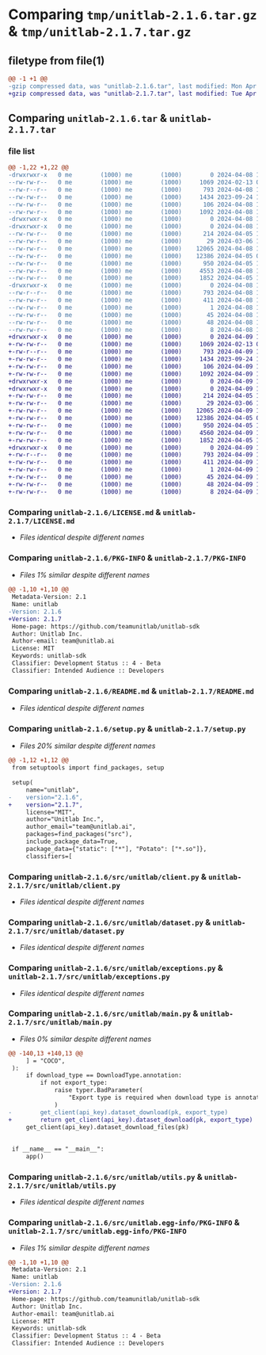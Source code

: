 # Comparing `tmp/unitlab-2.1.6.tar.gz` & `tmp/unitlab-2.1.7.tar.gz`

## filetype from file(1)

```diff
@@ -1 +1 @@
-gzip compressed data, was "unitlab-2.1.6.tar", last modified: Mon Apr  8 13:29:09 2024, max compression
+gzip compressed data, was "unitlab-2.1.7.tar", last modified: Tue Apr  9 10:30:19 2024, max compression
```

## Comparing `unitlab-2.1.6.tar` & `unitlab-2.1.7.tar`

### file list

```diff
@@ -1,22 +1,22 @@
-drwxrwxr-x   0 me        (1000) me        (1000)        0 2024-04-08 13:29:09.347086 unitlab-2.1.6/
--rw-rw-r--   0 me        (1000) me        (1000)     1069 2024-02-13 07:39:37.000000 unitlab-2.1.6/LICENSE.md
--rw-r--r--   0 me        (1000) me        (1000)      793 2024-04-08 13:29:09.347086 unitlab-2.1.6/PKG-INFO
--rw-rw-r--   0 me        (1000) me        (1000)     1434 2023-09-24 12:59:00.000000 unitlab-2.1.6/README.md
--rw-rw-r--   0 me        (1000) me        (1000)      106 2024-04-08 13:29:09.347086 unitlab-2.1.6/setup.cfg
--rw-rw-r--   0 me        (1000) me        (1000)     1092 2024-04-08 13:28:42.000000 unitlab-2.1.6/setup.py
-drwxrwxr-x   0 me        (1000) me        (1000)        0 2024-04-08 13:29:09.347086 unitlab-2.1.6/src/
-drwxrwxr-x   0 me        (1000) me        (1000)        0 2024-04-08 13:29:09.347086 unitlab-2.1.6/src/unitlab/
--rw-rw-r--   0 me        (1000) me        (1000)      214 2024-04-05 11:53:23.000000 unitlab-2.1.6/src/unitlab/__init__.py
--rw-rw-r--   0 me        (1000) me        (1000)       29 2024-03-06 15:43:31.000000 unitlab-2.1.6/src/unitlab/__main__.py
--rw-rw-r--   0 me        (1000) me        (1000)    12065 2024-04-08 12:17:22.000000 unitlab-2.1.6/src/unitlab/client.py
--rw-rw-r--   0 me        (1000) me        (1000)    12386 2024-04-05 09:59:30.000000 unitlab-2.1.6/src/unitlab/dataset.py
--rw-rw-r--   0 me        (1000) me        (1000)      950 2024-04-05 12:19:27.000000 unitlab-2.1.6/src/unitlab/exceptions.py
--rw-rw-r--   0 me        (1000) me        (1000)     4553 2024-04-08 12:17:26.000000 unitlab-2.1.6/src/unitlab/main.py
--rw-rw-r--   0 me        (1000) me        (1000)     1852 2024-04-05 12:20:07.000000 unitlab-2.1.6/src/unitlab/utils.py
-drwxrwxr-x   0 me        (1000) me        (1000)        0 2024-04-08 13:29:09.347086 unitlab-2.1.6/src/unitlab.egg-info/
--rw-r--r--   0 me        (1000) me        (1000)      793 2024-04-08 13:29:09.000000 unitlab-2.1.6/src/unitlab.egg-info/PKG-INFO
--rw-rw-r--   0 me        (1000) me        (1000)      411 2024-04-08 13:29:09.000000 unitlab-2.1.6/src/unitlab.egg-info/SOURCES.txt
--rw-rw-r--   0 me        (1000) me        (1000)        1 2024-04-08 13:29:09.000000 unitlab-2.1.6/src/unitlab.egg-info/dependency_links.txt
--rw-rw-r--   0 me        (1000) me        (1000)       45 2024-04-08 13:29:09.000000 unitlab-2.1.6/src/unitlab.egg-info/entry_points.txt
--rw-rw-r--   0 me        (1000) me        (1000)       48 2024-04-08 13:29:09.000000 unitlab-2.1.6/src/unitlab.egg-info/requires.txt
--rw-rw-r--   0 me        (1000) me        (1000)        8 2024-04-08 13:29:09.000000 unitlab-2.1.6/src/unitlab.egg-info/top_level.txt
+drwxrwxr-x   0 me        (1000) me        (1000)        0 2024-04-09 10:30:19.215947 unitlab-2.1.7/
+-rw-rw-r--   0 me        (1000) me        (1000)     1069 2024-02-13 07:39:37.000000 unitlab-2.1.7/LICENSE.md
+-rw-r--r--   0 me        (1000) me        (1000)      793 2024-04-09 10:30:19.215947 unitlab-2.1.7/PKG-INFO
+-rw-rw-r--   0 me        (1000) me        (1000)     1434 2023-09-24 12:59:00.000000 unitlab-2.1.7/README.md
+-rw-rw-r--   0 me        (1000) me        (1000)      106 2024-04-09 10:30:19.219947 unitlab-2.1.7/setup.cfg
+-rw-rw-r--   0 me        (1000) me        (1000)     1092 2024-04-09 10:29:37.000000 unitlab-2.1.7/setup.py
+drwxrwxr-x   0 me        (1000) me        (1000)        0 2024-04-09 10:30:19.215947 unitlab-2.1.7/src/
+drwxrwxr-x   0 me        (1000) me        (1000)        0 2024-04-09 10:30:19.215947 unitlab-2.1.7/src/unitlab/
+-rw-rw-r--   0 me        (1000) me        (1000)      214 2024-04-05 11:53:23.000000 unitlab-2.1.7/src/unitlab/__init__.py
+-rw-rw-r--   0 me        (1000) me        (1000)       29 2024-03-06 15:43:31.000000 unitlab-2.1.7/src/unitlab/__main__.py
+-rw-rw-r--   0 me        (1000) me        (1000)    12065 2024-04-09 10:29:15.000000 unitlab-2.1.7/src/unitlab/client.py
+-rw-rw-r--   0 me        (1000) me        (1000)    12386 2024-04-05 09:59:30.000000 unitlab-2.1.7/src/unitlab/dataset.py
+-rw-rw-r--   0 me        (1000) me        (1000)      950 2024-04-05 12:19:27.000000 unitlab-2.1.7/src/unitlab/exceptions.py
+-rw-rw-r--   0 me        (1000) me        (1000)     4560 2024-04-09 10:15:52.000000 unitlab-2.1.7/src/unitlab/main.py
+-rw-rw-r--   0 me        (1000) me        (1000)     1852 2024-04-05 12:20:07.000000 unitlab-2.1.7/src/unitlab/utils.py
+drwxrwxr-x   0 me        (1000) me        (1000)        0 2024-04-09 10:30:19.215947 unitlab-2.1.7/src/unitlab.egg-info/
+-rw-r--r--   0 me        (1000) me        (1000)      793 2024-04-09 10:30:19.000000 unitlab-2.1.7/src/unitlab.egg-info/PKG-INFO
+-rw-rw-r--   0 me        (1000) me        (1000)      411 2024-04-09 10:30:19.000000 unitlab-2.1.7/src/unitlab.egg-info/SOURCES.txt
+-rw-rw-r--   0 me        (1000) me        (1000)        1 2024-04-09 10:30:19.000000 unitlab-2.1.7/src/unitlab.egg-info/dependency_links.txt
+-rw-rw-r--   0 me        (1000) me        (1000)       45 2024-04-09 10:30:19.000000 unitlab-2.1.7/src/unitlab.egg-info/entry_points.txt
+-rw-rw-r--   0 me        (1000) me        (1000)       48 2024-04-09 10:30:19.000000 unitlab-2.1.7/src/unitlab.egg-info/requires.txt
+-rw-rw-r--   0 me        (1000) me        (1000)        8 2024-04-09 10:30:19.000000 unitlab-2.1.7/src/unitlab.egg-info/top_level.txt
```

### Comparing `unitlab-2.1.6/LICENSE.md` & `unitlab-2.1.7/LICENSE.md`

 * *Files identical despite different names*

### Comparing `unitlab-2.1.6/PKG-INFO` & `unitlab-2.1.7/PKG-INFO`

 * *Files 1% similar despite different names*

```diff
@@ -1,10 +1,10 @@
 Metadata-Version: 2.1
 Name: unitlab
-Version: 2.1.6
+Version: 2.1.7
 Home-page: https://github.com/teamunitlab/unitlab-sdk
 Author: Unitlab Inc.
 Author-email: team@unitlab.ai
 License: MIT
 Keywords: unitlab-sdk
 Classifier: Development Status :: 4 - Beta
 Classifier: Intended Audience :: Developers
```

### Comparing `unitlab-2.1.6/README.md` & `unitlab-2.1.7/README.md`

 * *Files identical despite different names*

### Comparing `unitlab-2.1.6/setup.py` & `unitlab-2.1.7/setup.py`

 * *Files 20% similar despite different names*

```diff
@@ -1,12 +1,12 @@
 from setuptools import find_packages, setup
 
 setup(
     name="unitlab",
-    version="2.1.6",
+    version="2.1.7",
     license="MIT",
     author="Unitlab Inc.",
     author_email="team@unitlab.ai",
     packages=find_packages("src"),
     include_package_data=True,
     package_data={"static": ["*"], "Potato": ["*.so"]},
     classifiers=[
```

### Comparing `unitlab-2.1.6/src/unitlab/client.py` & `unitlab-2.1.7/src/unitlab/client.py`

 * *Files identical despite different names*

### Comparing `unitlab-2.1.6/src/unitlab/dataset.py` & `unitlab-2.1.7/src/unitlab/dataset.py`

 * *Files identical despite different names*

### Comparing `unitlab-2.1.6/src/unitlab/exceptions.py` & `unitlab-2.1.7/src/unitlab/exceptions.py`

 * *Files identical despite different names*

### Comparing `unitlab-2.1.6/src/unitlab/main.py` & `unitlab-2.1.7/src/unitlab/main.py`

 * *Files 0% similar despite different names*

```diff
@@ -140,13 +140,13 @@
     ] = "COCO",
 ):
     if download_type == DownloadType.annotation:
         if not export_type:
             raise typer.BadParameter(
                 "Export type is required when download type is annotation"
             )
-        get_client(api_key).dataset_download(pk, export_type)
+        return get_client(api_key).dataset_download(pk, export_type)
     get_client(api_key).dataset_download_files(pk)
 
 
 if __name__ == "__main__":
     app()
```

### Comparing `unitlab-2.1.6/src/unitlab/utils.py` & `unitlab-2.1.7/src/unitlab/utils.py`

 * *Files identical despite different names*

### Comparing `unitlab-2.1.6/src/unitlab.egg-info/PKG-INFO` & `unitlab-2.1.7/src/unitlab.egg-info/PKG-INFO`

 * *Files 1% similar despite different names*

```diff
@@ -1,10 +1,10 @@
 Metadata-Version: 2.1
 Name: unitlab
-Version: 2.1.6
+Version: 2.1.7
 Home-page: https://github.com/teamunitlab/unitlab-sdk
 Author: Unitlab Inc.
 Author-email: team@unitlab.ai
 License: MIT
 Keywords: unitlab-sdk
 Classifier: Development Status :: 4 - Beta
 Classifier: Intended Audience :: Developers
```

